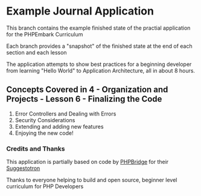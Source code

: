 # Example Journal Application

This branch contains the example finished state of the practial application for the PHPEmbark Curriculum

Each branch provides a "snapshot" of the finished state at the end of each section and each lesson

The application attempts to show best practices for a beginning developer from learning "Hello World" to Application Architecture, all in about 8 hours.

## Concepts Covered in 4 - Organization and Projects - Lesson 6 - Finalizing the Code
1. Error Controllers and Dealing with Errors
2. Security Considerations
3. Extending and adding new features
4. Enjoying the new code!

### Credits and Thanks

This application is partially based on code by [PHPBridge](http://phpbridge.org) for their [Suggestotron](https://github.com/phpbridge/suggestotron)

Thanks to everyone helping to build and open source, beginner level curriculum for PHP Developers